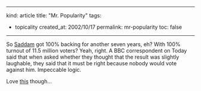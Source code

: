 -----
kind: article
title: "Mr. Popularity"
tags:
- topicality
created_at: 2002/10/17
permalink: mr-popularity
toc: false
-----

<p>So <a href="http://news.bbc.co.uk/1/hi/world/middle_east/2336091.stm">Saddam</a> got 100% backing for another seven years, eh? With 100% turnout  of 11.5  million voters? Yeah, right. A BBC correspondent on Today said that when asked whether they thought that the result was slightly laughable, they said that it must be right because nobody would vote against him. Impeccable logic.</p>

<p>Love <a href="http://www.fishrush.com/blog/archives/additional_legislation.htm">this</a> though...</p>

